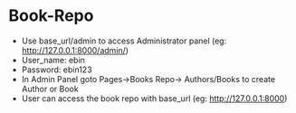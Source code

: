 # Book-Repo

* Use base_url/admin to access Administrator panel (eg: http://127.0.0.1:8000/admin/)
* User_name: ebin
* Password: ebin123
* In Admin Panel goto Pages->Books Repo-> Authors/Books to create Author or Book
* User can access the book repo with base_url (eg: http://127.0.0.1:8000)
